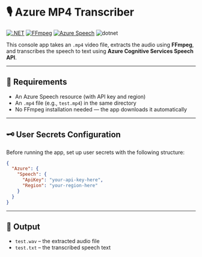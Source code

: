 ﻿# 🎙️ Azure MP4 Transcriber

[![.NET](https://img.shields.io/badge/.NET-9.0-blue)](https://dotnet.microsoft.com/)
[![FFmpeg](https://img.shields.io/badge/FFmpeg-Automatic-green)](https://ffmpeg.org/)
[![Azure Speech](https://img.shields.io/badge/Azure%20Cognitive%20Services-Speech-blue)](https://learn.microsoft.com/azure/cognitive-services/speech-service/)
![dotnet](https://github.com/aherrick/AzureAISearchVectorSemantic/actions/workflows/dotnet.yml/badge.svg)

This console app takes an `.mp4` video file, extracts the audio using **FFmpeg**, and transcribes the speech to text using **Azure Cognitive Services Speech API**.

---

## 🔧 Requirements

- An Azure Speech resource (with API key and region)
- An `.mp4` file (e.g., `test.mp4`) in the same directory
- No FFmpeg installation needed — the app downloads it automatically

---

## 🗝️ User Secrets Configuration

Before running the app, set up user secrets with the following structure:

```json
{
  "Azure": {
    "Speech": {
      "ApiKey": "your-api-key-here",
      "Region": "your-region-here"
    }
  }
}
```

---

## 📁 Output

- `test.wav` – the extracted audio file
- `test.txt` – the transcribed speech text
